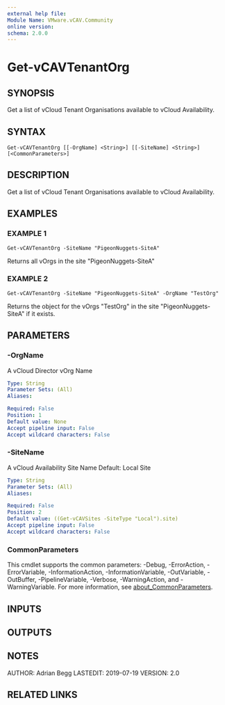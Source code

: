 ```yaml
---
external help file:
Module Name: VMware.vCAV.Community
online version:
schema: 2.0.0
---
```


# Get-vCAVTenantOrg

## SYNOPSIS
Get a list of vCloud Tenant Organisations available to vCloud Availability.

## SYNTAX

```
Get-vCAVTenantOrg [[-OrgName] <String>] [[-SiteName] <String>] [<CommonParameters>]
```

## DESCRIPTION
Get a list of vCloud Tenant Organisations available to vCloud Availability.

## EXAMPLES

### EXAMPLE 1
```
Get-vCAVTenantOrg -SiteName "PigeonNuggets-SiteA"
```

Returns all vOrgs in the  site "PigeonNuggets-SiteA"

### EXAMPLE 2
```
Get-vCAVTenantOrg -SiteName "PigeonNuggets-SiteA" -OrgName "TestOrg"
```

Returns the object for the vOrgs "TestOrg" in the  site "PigeonNuggets-SiteA" if it exists.

## PARAMETERS

### -OrgName
A vCloud Director vOrg Name

```yaml
Type: String
Parameter Sets: (All)
Aliases:

Required: False
Position: 1
Default value: None
Accept pipeline input: False
Accept wildcard characters: False
```

### -SiteName
A vCloud Availability Site Name
Default: Local Site

```yaml
Type: String
Parameter Sets: (All)
Aliases:

Required: False
Position: 2
Default value: ((Get-vCAVSites -SiteType "Local").site)
Accept pipeline input: False
Accept wildcard characters: False
```

### CommonParameters
This cmdlet supports the common parameters: -Debug, -ErrorAction, -ErrorVariable, -InformationAction, -InformationVariable, -OutVariable, -OutBuffer, -PipelineVariable, -Verbose, -WarningAction, and -WarningVariable. For more information, see [about_CommonParameters](http://go.microsoft.com/fwlink/?LinkID=113216).

## INPUTS

## OUTPUTS

## NOTES
AUTHOR: Adrian Begg
LASTEDIT: 2019-07-19
VERSION: 2.0

## RELATED LINKS
